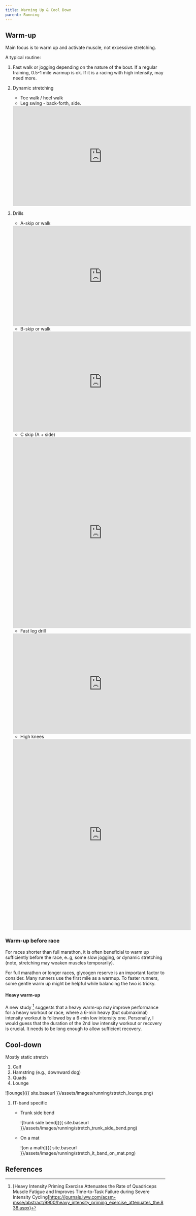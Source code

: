 ```yaml
---
title: Warning Up & Cool Down
parent: Running
---
```



## Warm-up  

Main focus is to warm up and activate  muscle, not excessive stretching.

A typical routine:

1. Fast walk or jogging depending on the nature of the bout. If a regular training, 0.5-1 mile warmup is ok.  If it is a racing with high intensity, may need more.
1. Dynamic stretching

    * Toe walk / heel walk
    * Leg swing - back-forth, side.
    <iframe width="560" height="315" src="https://www.youtube.com/embed/naW8u72lOzI?si=IL9w4abUNl3623YV" title="YouTube video player" frameborder="0" allow="accelerometer; autoplay; clipboard-write; encrypted-media; gyroscope; picture-in-picture; web-share" referrerpolicy="strict-origin-when-cross-origin" allowfullscreen></iframe>

1. Drills

    * A-skip or walk
    <iframe width="560" height="315" src="https://www.youtube.com/embed/0fz4tO3IDzU?si=cXM8-HPNJJx3A0EG" title="YouTube video player" frameborder="0" allow="accelerometer; autoplay; clipboard-write; encrypted-media; gyroscope; picture-in-picture; web-share" referrerpolicy="strict-origin-when-cross-origin" allowfullscreen></iframe>

    * B-skip or walk
    <iframe width="560" height="315" src="https://www.youtube.com/embed/JeMBzS2ctK8?si=7q6c4iurnUp2NViE" title="YouTube video player" frameborder="0" allow="accelerometer; autoplay; clipboard-write; encrypted-media; gyroscope; picture-in-picture; web-share" referrerpolicy="strict-origin-when-cross-origin" allowfullscreen></iframe>

    * C skip (A + side)
    <iframe width="560" height="600" src="https://www.youtube.com/embed/Zc_utJGTQWU" title="C-Skip Example #runningtips" frameborder="0" allow="accelerometer; autoplay; clipboard-write; encrypted-media; gyroscope; picture-in-picture; web-share" referrerpolicy="strict-origin-when-cross-origin" allowfullscreen></iframe>

    * Fast leg drill
    <iframe width="560" height="315" src="https://www.youtube.com/embed/YmLMXo3xzPE?si=VbJlqvLovtED4QSb" title="YouTube video player" frameborder="0" allow="accelerometer; autoplay; clipboard-write; encrypted-media; gyroscope; picture-in-picture; web-share" referrerpolicy="strict-origin-when-cross-origin" allowfullscreen></iframe>

    * High knees
    <iframe width="560" height="600" src="https://www.youtube.com/embed/IdIlyOKozx4" title="How To Do High Knees #runningdrills #shorts" frameborder="0" allow="accelerometer; autoplay; clipboard-write; encrypted-media; gyroscope; picture-in-picture; web-share" referrerpolicy="strict-origin-when-cross-origin" allowfullscreen></iframe>

### Warm-up before race

For races shorter than full marathon, it is often beneficial to warm up sufficiently before the race, e..g, some slow jogging, or dynamic stretching (note, stretching may weaken muscles temporarily).

For full marathon or longer races, glycogen reserve is an important factor to consider. Many runners  use the first mile as a warmup. To faster runners, some gentle warm up might be helpful while balancing the two is tricky.

#### Heavy warm-up

A new study [^1] suggests that a heavy warm-up may improve performance for a heavy workout or race, where a 6-min heavy (but submaximal) intensity workout is followed by a 6-min low intensity one. Personally, I would guess that the duration of the 2nd low intensity workout or recovery is crucial. It needs to be long enough to allow sufficient recovery. 


## Cool-down

Mostly static stretch

1. Calf
1. Hamstring (e.g., downward dog)
1. Quads
1. Lounge

  ![lounge]({{ site.baseurl }}/assets/images/running/stretch_lounge.png)

1. IT-band specific

    * Trunk side bend

        ![trunk side bend]({{ site.baseurl }}/assets/images/running/stretch_trunk_side_bend.png)

    * On a mat

        ![on a math]({{ site.baseurl }}/assets/images/running/stretch_it_band_on_mat.png)


## References

[^1]: [Heavy Intensity Priming Exercise Attenuates the Rate of Quadriceps Muscle Fatigue and Improves Time-to-Task Failure during Severe Intensity Cycling]https://journals.lww.com/acsm-msse/abstract/9900/heavy_intensity_priming_exercise_attenuates_the.838.aspx)
